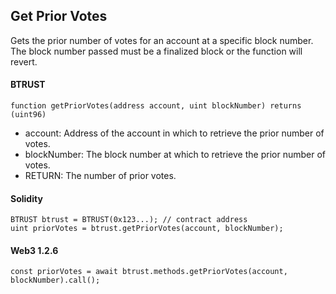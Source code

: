 Get Prior Votes
---------------

Gets the prior number of votes for an account at a specific block number. The block number passed must be a finalized block or the function will revert.

#### BTRUST

```
function getPriorVotes(address account, uint blockNumber) returns (uint96)
```

-   account: Address of the account in which to retrieve the prior number of votes.
-   blockNumber: The block number at which to retrieve the prior number of votes.
-   RETURN: The number of prior votes.

#### Solidity

```
BTRUST btrust = BTRUST(0x123...); // contract address
uint priorVotes = btrust.getPriorVotes(account, blockNumber);
```

#### Web3 1.2.6

```
const priorVotes = await btrust.methods.getPriorVotes(account, blockNumber).call();
```